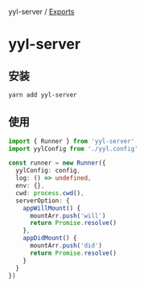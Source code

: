 yyl-server / [Exports](modules.md)

# yyl-server

## 安装

```bash
yarn add yyl-server
```

## 使用

```typescript
import { Runner } from 'yyl-server'
import yylConfig from './yyl.config'

const runner = new Runner({
  yylConfig: config,
  log: () => undefined,
  env: {},
  cwd: process.cwd(),
  serverOption: {
    appWillMount() {
      mountArr.push('will')
      return Promise.resolve()
    },
    appDidMount() {
      mountArr.push('did')
      return Promise.resolve()
    }
  }
})
```
